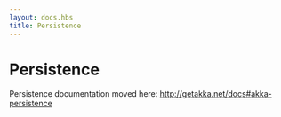 ```yaml
---
layout: docs.hbs
title: Persistence
---
```

# Persistence

Persistence documentation moved here: http://getakka.net/docs#akka-persistence
